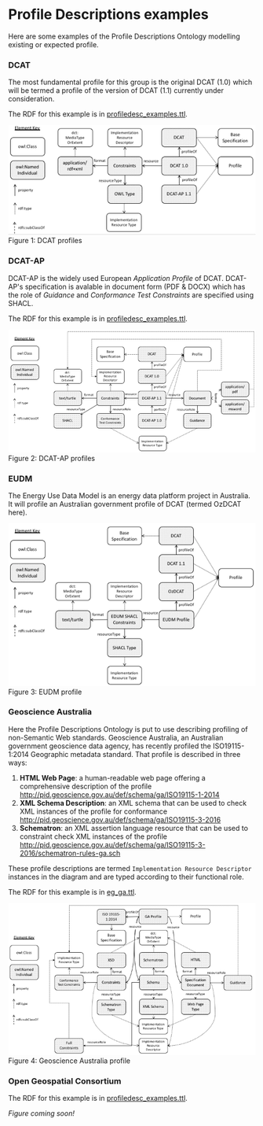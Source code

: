 # Profile Descriptions examples
Here are some examples of the Profile Descriptions Ontology modelling existing or expected profile.

### DCAT
The most fundamental profile for this group is the original DCAT (1.0) which will be termed a profile of the version of DCAT (1.1) currently under consideration.

The RDF for this example is in [profiledesc_examples.ttl](profiledesc_examples.ttl).

![](eg_dcat.png)  
Figure 1: DCAT profiles

### DCAT-AP
DCAT-AP is the widely used European *Application Profile* of DCAT. DCAT-AP's specification is avalable in document form (PDF & DOCX) which has the role of *Guidance* and *Conformance Test Constraints* are specified using SHACL.

The RDF for this example is in [profiledesc_examples.ttl](profiledesc_examples.ttl).

![](eg_dcat-ap.png)  
Figure 2: DCAT-AP profiles

### EUDM
The Energy Use Data Model is an energy data platform project in Australia. It will profile an Australian government profile of DCAT (termed OzDCAT here).

![](eg_EUDM.png)  
Figure 3: EUDM profile

### Geoscience Australia
Here the Profile Descriptions Ontology is put to use describing profiling of non-Semantic Web standards. Geoscience Australia, an Australian government geoscience data agency, has recently profiled the ISO19115-1:2014 Geographic metadata standard. That profile is described in three ways:

1. **HTML Web Page**: a human-readable web page offering a comprehensive description of the profile <http://pid.geoscience.gov.au/def/schema/ga/ISO19115-1-2014>
2. **XML Schema Description**: an XML schema that can be used to check XML instances of the profile for conformance <http://pid.geoscience.gov.au/def/schema/ga/ISO19115-3-2016>
3. **Schematron**: an XML assertion language resource that can be used to constraint check XML instances of the profile <http://pid.geoscience.gov.au/def/schema/ga/ISO19115-3-2016/schematron-rules-ga.sch>

These profile descriptions are termed `Implementation Resource Descriptor` instances in the diagram and are typed according to their functional role.

The RDF for this example is in [eg_ga.ttl](eg_ga.ttl).

![](eg_ga.png)  
Figure 4: Geoscience Australia profile

### Open Geospatial Consortium

The RDF for this example is in [profiledesc_examples.ttl](profiledesc_examples.ttl).

*Figure coming soon!*
